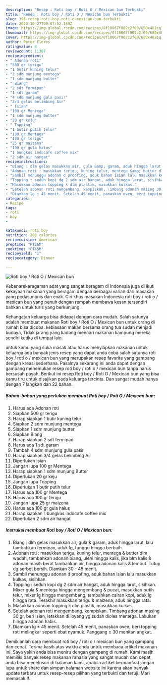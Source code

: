 ```yaml
---
description: "Resep : Roti boy / Roti O / Mexican bun Terbukti"
title: "Resep : Roti boy / Roti O / Mexican bun Terbukti"
slug: 395-resep-roti-boy-roti-o-mexican-bun-terbukti
date: 2020-10-27T09:07:52.160Z
image: https://img-global.cpcdn.com/recipes/8f10867f002c2f69/680x482cq70/roti-boy-roti-o-mexican-bun-foto-resep-utama.jpg
thumbnail: https://img-global.cpcdn.com/recipes/8f10867f002c2f69/680x482cq70/roti-boy-roti-o-mexican-bun-foto-resep-utama.jpg
cover: https://img-global.cpcdn.com/recipes/8f10867f002c2f69/680x482cq70/roti-boy-roti-o-mexican-bun-foto-resep-utama.jpg
author: Peter Flores
ratingvalue: 4
reviewcount: 11387
recipeingredient:
- " Adonan roti"
- "500 gr terigu"
- "1 butir kuning telur"
- "2 sdm munjung mentega"
- "1 sdm munjung butter"
- " Biang"
- "2 sdt fermipan"
- "1 sdt garam"
- "4 sdm munjung gula pasir"
- "3/4 gelas belimbing Air"
- " Isian"
- "100 gr Mentega"
- "1 sdm munjung Butter"
- "20 gr keju"
- " Topping"
- "1 butir putih telur"
- "100 gr Mentega"
- "100 gr terigu"
- "25 gr maizena"
- "100 gr gula halus"
- "1 bungkus indocafe coffee mix"
- "2 sdm air hangat"
recipeinstructions:
- "Biang : dlm gelas masukkan air, gula &amp; garam, aduk hingga larut, lalu tambahkan fermipan, aduk lg, tunggu hingga berbuih."
- "Adonan roti : masukkan terigu, kuning telur, mentega &amp; butter dlm wadah, tambahkan adonan biang, uleni hingga kalis, jika blm kalis &amp; adonan masih berat tambahkan air, hingga adonan kalis &amp; lembut. Tutup dg serbet bersih. Diamkan 30 - 45 menit."
- "Sambil menunggu adonan d proofing, aduk bahan isian lalu masukkan kulkas, sisihkan."
- "Topping : seduh kopi dg 2 sdm air hangat, aduk hingga larut, sisihkan. Mixer gula &amp; mentega hingga mengembang &amp; pucat, masukkan putih telur, mixer lg hingga mengembang, tambahkan cairan kopi, aduk lg hingga rata. Terakhir masukkan terigu &amp; maizena, aduk hingga rata."
- "Masukkan adonan topping k dlm plastik, masukkan kulkas."
- "Setelah adonan roti mengembang, kempiskan. Timbang adonan masing 30 gr, beri isian, letakkan di loyang yg sudah dioles mentega. Lakukan hingga adonan habis."
- "Diamkan lg ± 45 menit. Setelah 45 menit, panaskan oven, beri topping roti melingkar seperti obat nyamuk. Panggang ± 30 menitan angkat."
categories:
- Recipe
tags:
- roti
- boy
- 

katakunci: roti boy  
nutrition: 203 calories
recipecuisine: American
preptime: "PT26M"
cooktime: "PT45M"
recipeyield: "1"
recipecategory: Dinner

---
```



![Roti boy / Roti O / Mexican bun](https://img-global.cpcdn.com/recipes/8f10867f002c2f69/680x482cq70/roti-boy-roti-o-mexican-bun-foto-resep-utama.jpg)

Kebenarekaragaman adat yang sangat beragam di Indonesia juga di ikuti kekayaan makanan yang beragam dengan berbagai varian dari masakan yang pedas,manis dan enak. Ciri khas masakan Indonesia roti boy / roti o / mexican bun yang penuh dengan rempah membawa kesan tersendiri bahkan untuk turis yang berkunjung.


Kehangatan keluarga bisa didapat dengan cara mudah. Salah satunya adalah membuat makanan Roti boy / Roti O / Mexican bun untuk orang di rumah bisa dicoba. kebiasaan makan bersama orang tua sudah menjadi budaya, Tidak jarang yang kadang mencari makanan kampung mereka sendiri ketika di tempat lain.



untuk kamu yang suka masak atau harus menyiapkan makanan untuk keluarga ada banyak jenis resep yang dapat anda coba salah satunya roti boy / roti o / mexican bun yang merupakan resep favorite yang gampang dengan kreasi sederhana. Pasalnya sekarang ini anda dapat dengan gampang menemukan resep roti boy / roti o / mexican bun tanpa harus bersusah payah.
Berikut ini resep Roti boy / Roti O / Mexican bun yang bisa kamu tiru untuk disajikan pada keluarga tercinta. Dan sangat mudah hanya dengan 7 langkah dan 22 bahan.


<!--inarticleads1-->

##### Bahan-bahan yang perlukan membuat Roti boy / Roti O / Mexican bun:

1. Harus ada  Adonan roti
1. Siapkan 500 gr terigu
1. Harap siapkan 1 butir kuning telur
1. Siapkan 2 sdm munjung mentega
1. Siapkan 1 sdm munjung butter
1. Siapkan  Biang
1. Harap siapkan 2 sdt fermipan
1. Harus ada 1 sdt garam
1. Tambah 4 sdm munjung gula pasir
1. Harap siapkan 3/4 gelas belimbing Air
1. Diperlukan  Isian
1. Jangan lupa 100 gr Mentega
1. Harap siapkan 1 sdm munjung Butter
1. Diperlukan 20 gr keju
1. Jangan lupa  Topping
1. Diperlukan 1 butir putih telur
1. Harus ada 100 gr Mentega
1. Harus ada 100 gr terigu
1. Jangan lupa 25 gr maizena
1. Harus ada 100 gr gula halus
1. Harap siapkan 1 bungkus indocafe coffee mix
1. Diperlukan 2 sdm air hangat




<!--inarticleads2-->

##### Instruksi membuat  Roti boy / Roti O / Mexican bun:

1. Biang : dlm gelas masukkan air, gula &amp; garam, aduk hingga larut, lalu tambahkan fermipan, aduk lg, tunggu hingga berbuih.
1. Adonan roti : masukkan terigu, kuning telur, mentega &amp; butter dlm wadah, tambahkan adonan biang, uleni hingga kalis, jika blm kalis &amp; adonan masih berat tambahkan air, hingga adonan kalis &amp; lembut. Tutup dg serbet bersih. Diamkan 30 - 45 menit.
1. Sambil menunggu adonan d proofing, aduk bahan isian lalu masukkan kulkas, sisihkan.
1. Topping : seduh kopi dg 2 sdm air hangat, aduk hingga larut, sisihkan. Mixer gula &amp; mentega hingga mengembang &amp; pucat, masukkan putih telur, mixer lg hingga mengembang, tambahkan cairan kopi, aduk lg hingga rata. Terakhir masukkan terigu &amp; maizena, aduk hingga rata.
1. Masukkan adonan topping k dlm plastik, masukkan kulkas.
1. Setelah adonan roti mengembang, kempiskan. Timbang adonan masing 30 gr, beri isian, letakkan di loyang yg sudah dioles mentega. Lakukan hingga adonan habis.
1. Diamkan lg ± 45 menit. Setelah 45 menit, panaskan oven, beri topping roti melingkar seperti obat nyamuk. Panggang ± 30 menitan angkat.




Demikianlah cara membuat roti boy / roti o / mexican bun yang gampang dan cepat. Terima kasih atas waktu anda untuk membaca artikel makanan ini. Saya yakin anda bisa meniru dengan gampang di rumah. Kami masih memiliki banyak resep makanan rahasia yang sangat mudah dan cepat, anda bisa menelusuri di halaman kami, apabila artikel bermanfaat jangan lupa untuk share dan simpan halaman website ini karena akan banyak update terbaru untuk resep-resep pilihan yang terbukti dan teruji. Mari memasak !!. 
